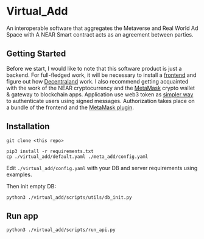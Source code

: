 # Virtual_Add

An interoperable software that aggregates the Metaverse and Real World Ad Space 
with A NEAR Smart contract acts as an agreement between parties.

## Getting Started

Before we start, I would like to note that this software product is just a 
backend. For full-fledged work, it will be necessary to install a [frontend](https://github.com/MetaAdsTeam) and 
figure out how [Decentraland](https://decentraland.org/) work. I also recommend getting 
acquainted with the work of the NEAR cryptocurrency and the [MetaMask](https://metamask.io/) crypto wallet & gateway to blockchain apps. 
Application use web3 token as [simpler way](https://medium.com/@bytesbay/you-dont-need-jwt-anymore-974aa6196976) to authenticate users using signed messages. Authorization takes place on a bundle of the frontend and the [MetaMask plugin](https://chrome.google.com/webstore/detail/metamask/nkbihfbeogaeaoehlefnkodbefgpgknn).

## Installation

    git clone <this repo>

    pip3 install -r requirements.txt
    cp ./virtual_add/default.yaml ./meta_add/config.yaml

Edit `./virtual_add/config.yaml` with your DB and server requirements using examples.

Then init empty DB:

    python3 ./virtual_add/scripts/utils/db_init.py
    
## Run app
    
    python3 ./virtual_add/scripts/run_api.py
